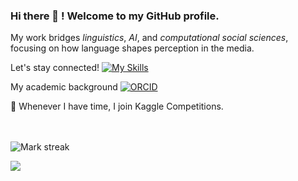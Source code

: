 ### Hi there 👋 ! Welcome to my GitHub profile.     

My work bridges *linguistics*, *AI*, and *computational social sciences*, focusing on how language shapes perception in the media.

Let's stay connected! [![My Skills](https://skillicons.dev/icons?i=linkedin)](https://www.linkedin.com/in/annaverbytska/)

My academic background [![ORCID](https://img.shields.io/badge/ORCID-0000-0002-4462-9738-blue)](https://orcid.org/my-orcid?orcid=0000-0002-4462-9738)

👯 Whenever I have time, I join Kaggle Competitions. 

<br><br>
  <img title="🔥 Get streak stats for your profile at git.io/streak-stats" alt="Mark streak" src="https://github-readme-streak-stats.herokuapp.com/?user=AnnaVerbytska;theme=dark&amp;hide_border=false"> 
</td><td width="50%" align="center">
  <img align="middle" src="https://github-readme-stats.AnnaVerbytska.vercel.app/api/top-langs/?username=AnnaVerbytska;theme=dark&amp;hide_border=false&amp;no-bg=true&amp;no-frame=true&amp;langs_count=10">
  </td>
</tr>
